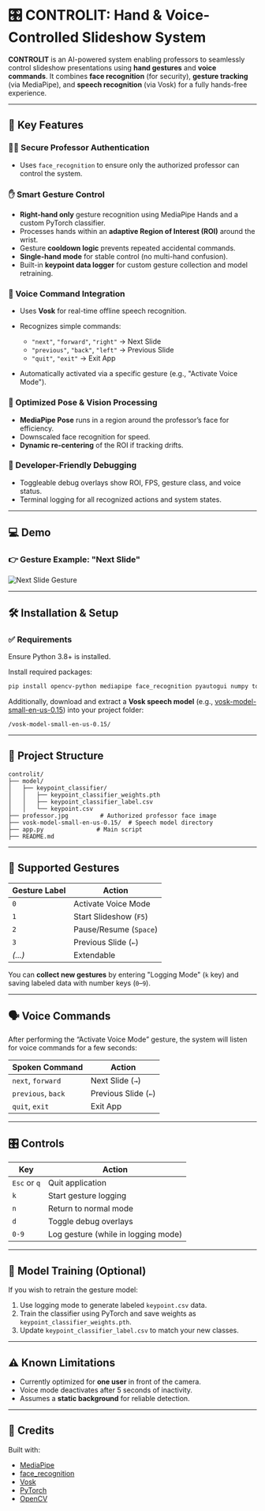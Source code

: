 # 🎛️ CONTROLIT: Hand & Voice-Controlled Slideshow System

**CONTROLIT** is an AI-powered system enabling professors to seamlessly control slideshow presentations using **hand gestures** and **voice commands**. It combines **face recognition** (for security), **gesture tracking** (via MediaPipe), and **speech recognition** (via Vosk) for a fully hands-free experience.

---

## 🔑 Key Features

### 👨‍🏫 Secure Professor Authentication

* Uses `face_recognition` to ensure only the authorized professor can control the system.

### ✋ Smart Gesture Control

* **Right-hand only** gesture recognition using MediaPipe Hands and a custom PyTorch classifier.
* Processes hands within an **adaptive Region of Interest (ROI)** around the wrist.
* Gesture **cooldown logic** prevents repeated accidental commands.
* **Single-hand mode** for stable control (no multi-hand confusion).
* Built-in **keypoint data logger** for custom gesture collection and model retraining.

### 🎤 Voice Command Integration

* Uses **Vosk** for real-time offline speech recognition.
* Recognizes simple commands:

  * `"next"`, `"forward"`, `"right"` → Next Slide
  * `"previous"`, `"back"`, `"left"` → Previous Slide
  * `"quit"`, `"exit"` → Exit App
* Automatically activated via a specific gesture (e.g., "Activate Voice Mode").

### 🧠 Optimized Pose & Vision Processing

* **MediaPipe Pose** runs in a region around the professor’s face for efficiency.
* Downscaled face recognition for speed.
* **Dynamic re-centering** of the ROI if tracking drifts.

### 🐞 Developer-Friendly Debugging

* Toggleable debug overlays show ROI, FPS, gesture class, and voice status.
* Terminal logging for all recognized actions and system states.

---

## 💻 Demo

### 👉 Gesture Example: "Next Slide"

![Next Slide Gesture](/images/next_up.png)

---

## 🛠️ Installation & Setup

### ✅ Requirements

Ensure Python 3.8+ is installed.

Install required packages:

```bash
pip install opencv-python mediapipe face_recognition pyautogui numpy torch torchvision pytorch-lightning torchmetrics scikit-learn sounddevice vosk
```

Additionally, download and extract a **Vosk speech model** (e.g., [vosk-model-small-en-us-0.15](https://alphacephei.com/vosk/models)) into your project folder:

```
/vosk-model-small-en-us-0.15/
```

---

## 📁 Project Structure

```
controlit/
├── model/
│   ├── keypoint_classifier/
│   │   ├── keypoint_classifier_weights.pth
│   │   ├── keypoint_classifier_label.csv
│   │   └── keypoint.csv
├── professor.jpg         # Authorized professor face image
├── vosk-model-small-en-us-0.15/  # Speech model directory
├── app.py               # Main script
├── README.md
```

---

## 🎯 Supported Gestures

| Gesture Label | Action                 |
| ------------- | ---------------------- |
| `0`           | Activate Voice Mode    |
| `1`           | Start Slideshow (`F5`) |
| `2`           | Pause/Resume (`Space`) |
| `3`           | Previous Slide (`←`)   |
| *(...)*       | Extendable             |

You can **collect new gestures** by entering "Logging Mode" (`k` key) and saving labeled data with number keys (`0`–`9`).

---

## 🗣️ Voice Commands

After performing the “Activate Voice Mode” gesture, the system will listen for voice commands for a few seconds:

| Spoken Command     | Action               |
| ------------------ | -------------------- |
| `next`, `forward`  | Next Slide (`→`)     |
| `previous`, `back` | Previous Slide (`←`) |
| `quit`, `exit`     | Exit App             |

---

## 🎛️ Controls

| Key          | Action                              |
| ------------ | ----------------------------------- |
| `Esc` or `q` | Quit application                    |
| `k`          | Start gesture logging               |
| `n`          | Return to normal mode               |
| `d`          | Toggle debug overlays               |
| `0-9`        | Log gesture (while in logging mode) |

---

## 🧬 Model Training (Optional)

If you wish to retrain the gesture model:

1. Use logging mode to generate labeled `keypoint.csv` data.
2. Train the classifier using PyTorch and save weights as `keypoint_classifier_weights.pth`.
3. Update `keypoint_classifier_label.csv` to match your new classes.

---

## ⚠️ Known Limitations

* Currently optimized for **one user** in front of the camera.
* Voice mode deactivates after 5 seconds of inactivity.
* Assumes a **static background** for reliable detection.

---

## 👥 Credits

Built with:

* [MediaPipe](https://google.github.io/mediapipe/)
* [face\_recognition](https://github.com/ageitgey/face_recognition)
* [Vosk](https://alphacephei.com/vosk/)
* [PyTorch](https://pytorch.org/)
* [OpenCV](https://opencv.org/)